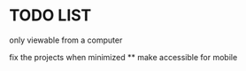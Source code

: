 TODO LIST
==

only viewable from a computer

fix the projects when minimized 
** make accessible for mobile







